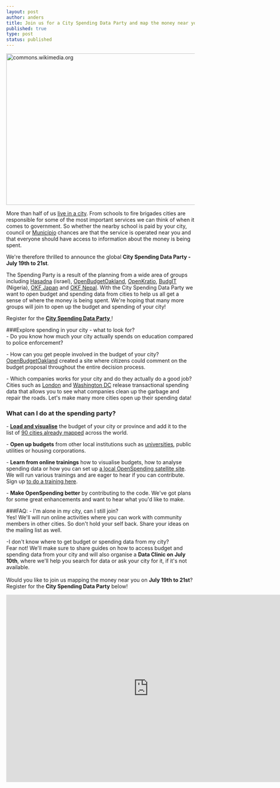 ```yaml
---
layout: post
author: anders
title: Join us for a City Spending Data Party and map the money near you!
published: true
type: post
status: published
---
```


<a href="http://www.flickr.com/photos/94746900@N06/9155317160/" title="lagos_lite by anderspedersenOKF, on Flickr"><img src="http://farm6.staticflickr.com/5516/9155317160_2fde6deae9_z.jpg" width="540" height="404" alt="commons.wikimedia.org"></a>

More than half of us [live in a city](http://www.unfpa.org/pds/urbanization.htm). From schools to fire brigades cities are responsible for some of the most important services we can think of when it comes to government. So whether the nearby school is paid by your city, council or [Município](http://en.wikipedia.org/wiki/Municipalities_of_Brazil) chances are that the service is operated near you and that everyone should have access to information about the money is being spent.<br>

We're therefore thrilled to announce the global **City Spending Data Party - July 19th to 21st**.

The Spending Party is a result of the planning from a wide area of groups including [Hasadna](http://www.hasadna.org.il/en/) (israel), [OpenBudgetOakland](http://openbudgetoakland.org/), [OpenKratio](openkratio.org/), [BudgIT](http://yourbudgit.com/) (Nigeria), [OKF Japan](http://spending.jp/) and [OKF Nepal](https://twitter.com/okfn_np). With the City Spending Data Party we want to open budget and spending data from cities to help us all get a sense of where the money is being spent. We're hoping that many more groups will join to open up the budget and spending of your city! 

Register for the [**City Spending Data Party** ](https://docs.google.com/a/okfn.org/forms/d/1uHNAh9cfP_F5nudGfhV8t0XnNPmFL7cXhkuqWHAMaR4/viewform)!

###Explore spending in your city - what to look for?<br>
<il>- Do you know how much your city actually spends on education compared to police enforcement?</il>

<il>- How can you get people involved in the budget of your city?<br> 
[OpenBudgetOakland](http://openbudgetoakland.org/mayor_13-15_proposed.html) created a site where citizens could comment on the budget proposal throughout the entire decision process. 

<il>- Which companies works for your city and do they actually do a good job?</il><br> 
Cities such as [London](http://openspending.org/gb-local-gla) and [Washington DC](http://openspending.org/dc-vendors-contractors) release transactional spending data that allows you to see what companies clean up the garbage and repair the roads. Let's make many more cities open up their spending data! 

### What can I do at the spending party?
<il>- **[Load and visualise](http://openspending.org/datasets/new)** the budget of your city or province and add it to the list of [90 cities already mapped](http://apps.openspending.org/maps/) across the world.</il>

<il>- **Open up budgets** from other local institutions such as [universities](http://openspending.org/blog/2013/06/17/universities-on-the-spending-map.html), public utilities or housing corporations.</il>

<il>- **Learn from online trainings** how to visualise budgets, how to analyse spending data or how you can set up [a local OpenSpending satellite site](https://github.com/openspending/satellite-template). We will run various trainings and are eager to hear if you can contribute. Sign up [to do a training here](https://docs.google.com/a/okfn.org/forms/d/17diF5_alj37kvcY_2Oqx90xKz1aHJtjgVsXmL3yrHlY/viewform).</il> 

<il>- **Make OpenSpending better** by contributing to the code. We've got plans for some great enhancements and want to hear what you'd like to make.</il>

###FAQ:
<il>- I'm alone in my city, can I still join? </il><br> 
Yes! We'll will run online activities where you can work with community members in other cities. So don't hold your self back. Share your ideas on the mailing list as well. 

<il>-I don't know where to get budget or spending data from my city?<il><br>
Fear not! We'll make sure to share guides on how to access budget and spending data from your city and will also organise a **Data Clinic on July 10th**, where we'll help you search for data or ask your city for it, if it's not available.
<br>
<br>
Would you like to join us mapping the money near you on **July 19th to 21st**? Register for the **City Spending Data Party** below!

<iframe src="https://docs.google.com/forms/d/1uHNAh9cfP_F5nudGfhV8t0XnNPmFL7cXhkuqWHAMaR4/viewform?embedded=true" width="760" height="500" frameborder="0" marginheight="0" marginwidth="0">Loading...</iframe>

